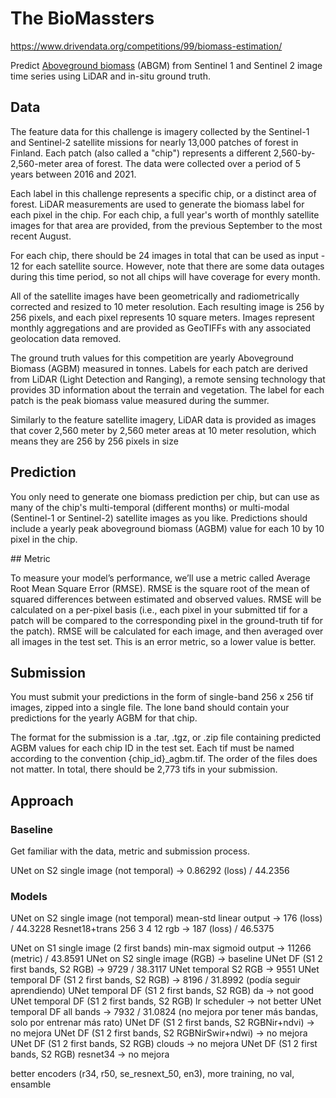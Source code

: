 # The BioMassters

https://www.drivendata.org/competitions/99/biomass-estimation/

Predict [Aboveground biomass](https://www.un-redd.org/glossary/aboveground-biomass) (ABGM) from Sentinel 1 and Sentinel 2 image time series using LiDAR and in-situ ground truth.

## Data

The feature data for this challenge is imagery collected by the Sentinel-1 and Sentinel-2 satellite missions for nearly 13,000 patches of forest in Finland. Each patch (also called a "chip") represents a different 2,560-by-2,560-meter area of forest. The data were collected over a period of 5 years between 2016 and 2021.

Each label in this challenge represents a specific chip, or a distinct area of forest. LiDAR measurements are used to generate the biomass label for each pixel in the chip. For each chip, a full year's worth of monthly satellite images for that area are provided, from the previous September to the most recent August.

For each chip, there should be 24 images in total that can be used as input - 12 for each satellite source. However, note that there are some data outages during this time period, so not all chips will have coverage for every month.

All of the satellite images have been geometrically and radiometrically corrected and resized to 10 meter resolution. Each resulting image is 256 by 256 pixels, and each pixel represents 10 square meters. Images represent monthly aggregations and are provided as GeoTIFFs with any associated geolocation data removed.

The ground truth values for this competition are yearly Aboveground Biomass (AGBM) measured in tonnes. Labels for each patch are derived from LiDAR (Light Detection and Ranging), a remote sensing technology that provides 3D information about the terrain and vegetation. The label for each patch is the peak biomass value measured during the summer.

Similarly to the feature satellite imagery, LiDAR data is provided as images that cover 2,560 meter by 2,560 meter areas at 10 meter resolution, which means they are 256 by 256 pixels in size

## Prediction

You only need to generate one biomass prediction per chip, but can use as many of the chip's multi-temporal (different months) or multi-modal (Sentinel-1 or Sentinel-2) satellite images as you like. Predictions should include a yearly peak aboveground biomass (AGBM) value for each 10 by 10 pixel in the chip.

## Metric

To measure your model’s performance, we’ll use a metric called Average Root Mean Square Error (RMSE). RMSE is the square root of the mean of squared differences between estimated and observed values. RMSE will be calculated on a per-pixel basis (i.e., each pixel in your submitted tif for a patch will be compared to the corresponding pixel in the ground-truth tif for the patch). RMSE will be calculated for each image, and then averaged over all images in the test set. This is an error metric, so a lower value is better.

## Submission

You must submit your predictions in the form of single-band 256 x 256 tif images, zipped into a single file. The lone band should contain your predictions for the yearly AGBM for that chip.

The format for the submission is a .tar, .tgz, or .zip file containing predicted AGBM values for each chip ID in the test set. Each tif must be named according to the convention {chip_id}\_agbm.tif. The order of the files does not matter. In total, there should be 2,773 tifs in your submission.

## Approach

### Baseline

Get familiar with the data, metric and submission process.

UNet on S2 single image (not temporal) -> 0.86292 (loss) / 44.2356

### Models

UNet on S2 single image (not temporal) mean-std linear output -> 176 (loss) / 44.3228
Resnet18+trans 256 3 4 12 rgb -> 187 (loss) / 46.5375

UNet on S1 single image (2 first bands) min-max sigmoid output -> 11266 (metric) / 43.8591
UNet on S2 single image (RGB) -> baseline
UNet DF (S1 2 first bands, S2 RGB) -> 9729 / 38.3117
UNet temporal S2 RGB -> 9551
UNet temporal DF (S1 2 first bands, S2 RGB) -> 8196 / 31.8992 (podía seguir aprendiendo)
UNet temporal DF (S1 2 first bands, S2 RGB) da -> not good
UNet temporal DF (S1 2 first bands, S2 RGB) lr scheduler -> not better
UNet temporal DF all bands -> 7932 / 31.0824 (no mejora por tener más bandas, solo por entrenar más rato)
UNet DF (S1 2 first bands, S2 RGBNir+ndvi) -> no mejora
UNet DF (S1 2 first bands, S2 RGBNirSwir+ndwi) -> no mejora
UNet DF (S1 2 first bands, S2 RGB) clouds -> no mejora
UNet DF (S1 2 first bands, S2 RGB) resnet34 -> no mejora

better encoders (r34, r50, se_resnext_50, en3), more training, no val, ensamble
